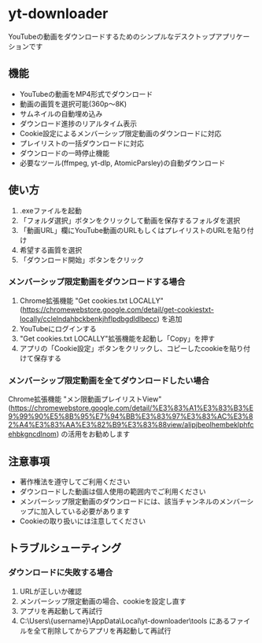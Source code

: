 # yt-downloader

YouTubeの動画をダウンロードするためのシンプルなデスクトップアプリケーションです

## 機能

- YouTubeの動画をMP4形式でダウンロード
- 動画の画質を選択可能(360p～8K)
- サムネイルの自動埋め込み
- ダウンロード進捗のリアルタイム表示
- Cookie設定によるメンバーシップ限定動画のダウンロードに対応
- プレイリストの一括ダウンロードに対応
- ダウンロードの一時停止機能
- 必要なツール(ffmpeg, yt-dlp, AtomicParsley)の自動ダウンロード

## 使い方

1. .exeファイルを起動
2. 「フォルダ選択」ボタンをクリックして動画を保存するフォルダを選択
3. 「動画URL」欄にYouTube動画のURLもしくはプレイリストのURLを貼り付け
4. 希望する画質を選択
5. 「ダウンロード開始」ボタンをクリック

### メンバーシップ限定動画をダウンロードする場合

1. Chrome拡張機能 "Get cookies.txt LOCALLY" (https://chromewebstore.google.com/detail/get-cookiestxt-locally/cclelndahbckbenkjhflpdbgdldlbecc) を追加
2. YouTubeにログインする
3. "Get cookies.txt LOCALLY"拡張機能を起動し「Copy」を押す
4. アプリの「Cookie設定」ボタンをクリックし、コピーしたcookieを貼り付けて保存する

### メンバーシップ限定動画を全てダウンロードしたい場合

Chrome拡張機能 "メン限動画プレイリストView" (https://chromewebstore.google.com/detail/%E3%83%A1%E3%83%B3%E9%99%90%E5%8B%95%E7%94%BB%E3%83%97%E3%83%AC%E3%82%A4%E3%83%AA%E3%82%B9%E3%83%88view/alipjbeolhembeklphfcehbkgncdlnom) の活用をお勧めします

## 注意事項

- 著作権法を遵守してご利用ください
- ダウンロードした動画は個人使用の範囲内でご利用ください
- メンバーシップ限定動画のダウンロードには、該当チャンネルのメンバーシップに加入している必要があります
- Cookieの取り扱いには注意してください

## トラブルシューティング

### ダウンロードに失敗する場合

1. URLが正しいか確認
2. メンバーシップ限定動画の場合、cookieを設定し直す
3. アプリを再起動して再試行
4. C:\Users\\{username}\AppData\Local\yt-downloader\tools にあるファイルを全て削除してからアプリを再起動して再試行
